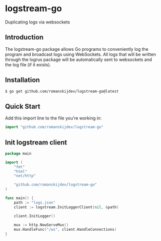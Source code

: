 # logstream-go
Duplicating logs via websockets

Introduction
------------

The logstream-go package allows Go programs to conveniently log the program and broadcast logs using WebSockets.
All logs that will be written through the logrus package will be automatically sent to websockets and the log file (if it exists).


## Installation

```bash
$ go get github.com/romanskijdev/logstream-go@latest
```

## Quick Start

Add this import line to the file you're working in:

```Go
import "github.com/romanskijdev/logstream-go"
```

## Init logstream client

```Go
package main

import (
    "fmt"
    "html"
    "net/http"

    "github.com/romanskijdev/logstream-go"
)

func main() {
	path := "logs.json"
	client := logstream.InitLoggerClient(nil, &path)

	client.InitLogger()
	
	mux := http.NewServeMux()
	mux.HandleFunc("/ws", client.HandleConnections)
}
```